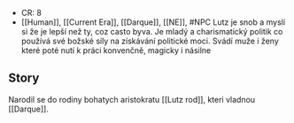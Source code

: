 - CR: 8
- [[Human]], [[Current Era]], [[Darque]], [[NE]], #NPC
Lutz je snob a myslí si že je lepší než ty, coz casto byva. Je  mladý a charismatický politik co používá své božské síly na získávání politické moci. Svádí muže i ženy které poté nutí k práci konvenčně, magicky i násilne
## Story
Narodil se do rodiny bohatych aristokratu [[Lutz rod]], kteri vladnou [[Darque]]. 